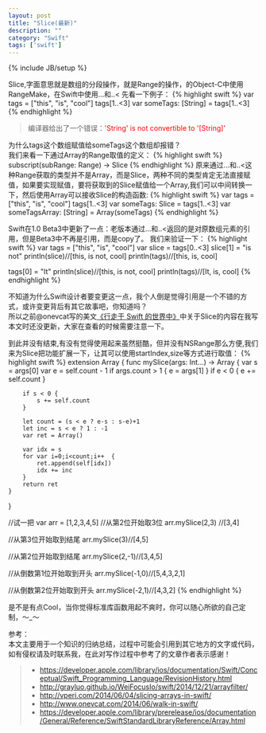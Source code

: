 ```yaml
---
layout: post
title: "Slice(最新)"
description: ""
category: "Swift"
tags: ['swift']
---
```

{% include JB/setup %}

Slice,字面意思就是数组的分段操作，就是Range的操作，的Object-C中使用RangeMake，在Swift中使用...和..<
先看一下例子：
{% highlight swift %}
var tags = ["this", "is", "cool"]
tags[1..<3]
var someTags: [String] = tags[1..<3]
{% endhighlight %}
<!--more-->
> 编译器给出了一个错误：<span style="color:red">'String' is not convertible to '[String]'</span>  

为什么tags这个数组赋值给someTags这个数组却报错？   
我们来看一下通过Array的Range取值的定义：
{% highlight swift %}
subscript(subRange: Range<Int>) -> Slice<T>
{% endhighlight %}
原来通过...和..<这种Range获取的类型并不是Array，而是Slice，两种不同的类型肯定无法直接赋值，如果要实现赋值，要将获取到的Slice赋值给一个Array,我们可以中间转换一下，然后使用Array可以接收Slice的构造函数:
{% highlight swift %}
var tags = ["this", "is", "cool"]
tags[1..<3]
var someTags: Slice<String> = tags[1..<3]
var someTagsArray: [String] = Array(someTags)
{% endhighlight %}

Swift在1.0 Beta3中更新了一点：老版本通过...和..<返回的是对原数组元素的引用，但是Beta3中不再是引用，而是copy了。
我们来验证一下：
{% highlight swift %}
var tags = ["this", "is", "cool"]
var slice = tags[0..<3]
slice[1] = "is not"
println(slice)//[this, is not, cool]
println(tags)//[this, is, cool]

tags[0] = "It"
println(slice)//[this, is not, cool]
println(tags)//[It, is, cool]
{% endhighlight %}

不知道为什么Swift设计者要变更这一点，我个人倒是觉得引用是一个不错的方式，或许变更背后有其它故事吧，你知道吗？  
所以之前@onevcat写的美文[《行走于 Swift 的世界中》](http://www.onevcat.com/2014/06/walk-in-swift/)中关于Slice的内容在我写本文时还没更新，大家在查看的时候需要注意一下。

到此并没有结束,有没有觉得使用起来虽然挺酷，但并没有NSRange那么方便,我们来为Slice把功能扩展一下，让其可以使用startIndex,size等方式进行取值：
{% highlight swift %}
extension Array {
    func mySlice(args: Int...) -> Array {
        var s = args[0]
        var e = self.count - 1
        if args.count > 1 { e = args[1] }
        if e < 0 {
            e += self.count
        }
        
        if s < 0 {
            s += self.count
        }
        
        let count = (s < e ? e-s : s-e)+1
        let inc = s < e ? 1 : -1
        var ret = Array()
        
        var idx = s
        for var i=0;i<count;i++  {
            ret.append(self[idx])
            idx += inc
        }
        return ret
    }
}


//试一把
var arr = [1,2,3,4,5]
//从第2位开始取3位
arr.mySlice(2,3) //[3,4]

//从第3位开始取到结尾
arr.mySlice(3)//[4,5]

//从第2位开始取到结尾
arr.mySlice(2,-1)//[3,4,5]

//从倒数第1位开始取到开头
arr.mySlice(-1,0)//[5,4,3,2,1]

//从倒数第2位开始取到开头
arr.mySlice(-2,1)//[4,3,2]
{% endhighlight %}

是不是有点Cool，当你觉得标准库函数用起不爽时，你可以随心所欲的自己定制，～_～

参考：  
本文主要用于一个知识的归纳总结，过程中可能会引用到其它地方的文字或代码，如有侵权请及时联系我，在此对写作过程中参考了的文章作者表示感谢！ 

> * https://developer.apple.com/library/ios/documentation/Swift/Conceptual/Swift_Programming_Language/RevisionHistory.html
> * http://grayluo.github.io/WeiFocusIo/swift/2014/12/21/arrayfilter/
> * http://vperi.com/2014/06/04/slicing-arrays-in-swift/
> * http://www.onevcat.com/2014/06/walk-in-swift/
> * https://developer.apple.com/library/prerelease/ios/documentation/General/Reference/SwiftStandardLibraryReference/Array.html



